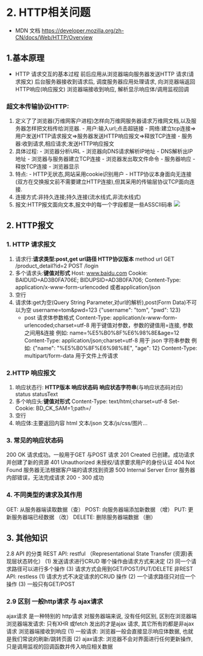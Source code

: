 # 2. HTTP相关问题
- MDN 文档
	https://developer.mozilla.org/zh-CN/docs/Web/HTTP/Overview
## 1.基本原理
-  HTTP 请求交互的基本过程
	前后应用从浏览器端向服务器发送HTTP 请求(请求报文)
	后台服务器接收到请求后, 调度服务器应用处理请求, 向浏览器端返回HTTP响应(响应报文)
	浏览器端接收到响应, 解析显示响应体/调用监视回调
	
### 超文本传输协议HTTP:

1. 定义了了浏览器(万维网客户进程)怎样向万维网服务器请求万维网文档,以及服务器怎样把文档传给浏览器.
		- 用户:输入url;点击超链接
		- 网络:建立tcp连接=>用户发送HTTP请求报文=>服务器发送HTTP响应报文=>释放TCP连接
		- 服务器:收到请求,相应请求;发送HTTP响应报文
2. 具体过程:
		- 浏览器分析URL
		- 浏览器向DNS请求解析IP地址
		- DNS解析出IP地址
		- 浏览器与服务器建立TCP连接
		- 浏览器发出取文件命令
		- 服务器响应
		- 释放TCP连接
		- 浏览器显示
3. 特点:
		- HTTP无状态,网站采用cookie识别用户
		- HTTP协议本身面向无连接(双方在交换报文前不需要建立HTTP连接),但其采用的传输层协议TCP面向连接.
4. 连接方式:非持久连接;持久连接(流水线式,非流水线式)
5. 报文:HTTP报文面向文本,报文中的每一个字段都是一些ASSCII码串
		![](study/前端基础/vue/图片/Pasted%20image%2020220826111602.png)
	

## 2. HTTP报文

### 1. HTTP 请求报文
1. 请求行:**请求类型:post,get url路径 HTTP协议版本**
	method url
	GET /product_detail?id=2
	POST /login
1. 多个请求头:**键值对形式**
	Host: www.baidu.com
	Cookie: BAIDUID=AD3B0FA706E; BIDUPSID=AD3B0FA706;
	Content-Type: application/x-www-form-urlencoded 或者application/json
1. 空行
2. 请求体:get为空(Query String Parameter,对url的解析),post(Form Data)不可以为空
	username=tom&pwd=123
	{"username": "tom", "pwd": 123}
	- post 请求体参数格式
	Content-Type: application/x-www-form-urlencoded;charset=utf-8
	用于键值对参数，参数的键值用=连接, 参数之间用&连接
	例如: name=%E5%B0%8F%E6%98%8E&age=12
	Content-Type: application/json;charset=utf-8
	用于 json 字符串参数
	例如: {"name": "%E5%B0%8F%E6%98%8E", "age": 12}
	Content-Type: multipart/form-data
	用于文件上传请求

### 2.HTTP 响应报文

1. 响应状态行: **HTTP版本 响应状态码 响应状态字符串**(与响应状态码对应)
	status statusText
2. 多个响应头:**键值对形式**
	Content-Type: text/html;charset=utf-8
	Set-Cookie: BD_CK_SAM=1;path=/
3. 空行
4. 响应体:主要返回内容
	html 文本/json 文本/js/css/图片...

### 3. 常见的响应状态码

200 OK 请求成功。一般用于GET 与POST 请求
201 Created 已创建。成功请求并创建了新的资源
401 Unauthorized 未授权/请求要求用户的身份认证
404 Not Found 服务器无法根据客户端的请求找到资源
500 Internal Server Error 服务器内部错误，无法完成请求
200 - 300 成功

### 4. 不同类型的请求及其作用

GET: 从服务器端读取数据（查）
POST: 向服务器端添加新数据 （增）
PUT: 更新服务器端已经数据 （改）
DELETE: 删除服务器端数据 （删）

## 3. 其他知识

2.8 API 的分类
REST API: restful （Representational State Transfer (资源)表现层状态转化）
(1) 发送请求进行CRUD 哪个操作由请求方式来决定
(2) 同一个请求路径可以进行多个操作
(3) 请求方式会用到GET/POST/PUT/DELETE
非REST API: restless
(1) 请求方式不决定请求的CRUD 操作
(2) 一个请求路径只对应一个操作
(3) 一般只有GET/POST

### 2.9 区别 一般http请求 与 ajax请求
ajax请求 是一种特别的 http请求
对服务器端来说, 没有任何区别, 区别在浏览器端
浏览器端发请求: 只有XHR 或fetch 发出的才是ajax 请求, 其它所有的都是非ajax 请求
浏览器端接收到响应
(1) 一般请求: 浏览器一般会直接显示响应体数据, 也就是我们常说的刷新/跳转页面
(2) ajax请求: 浏览器不会对界面进行任何更新操作, 只是调用监视的回调函数并传入响应相关数据